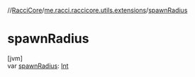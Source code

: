 //[RacciCore](../../index.md)/[me.racci.raccicore.utils.extensions](index.md)/[spawnRadius](spawn-radius.md)

# spawnRadius

[jvm]\
var [spawnRadius](spawn-radius.md): [Int](https://kotlinlang.org/api/latest/jvm/stdlib/kotlin/-int/index.html)
